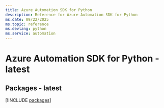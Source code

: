 ```yaml
---
title: Azure Automation SDK for Python
description: Reference for Azure Automation SDK for Python
ms.date: 09/22/2025
ms.topic: reference
ms.devlang: python
ms.service: automation
---
```

# Azure Automation SDK for Python - latest
## Packages - latest
[!INCLUDE [packages](automation-index.md)]